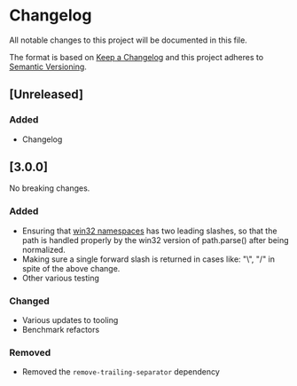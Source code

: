 # Changelog

All notable changes to this project will be documented in this file.

The format is based on [Keep a Changelog](http://keepachangelog.com/en/1.0.0/)
and this project adheres to [Semantic Versioning](http://semver.org/spec/v2.0.0.html).

## [Unreleased]

### Added

* Changelog

## [3.0.0]

No breaking changes.

### Added

* Ensuring that [win32 namespaces](https://msdn.microsoft.com/library/windows/desktop/aa365247(v=vs.85).aspx#namespaces)
  has two leading slashes, so that the path is handled properly by the win32
  version of path.parse() after being normalized.
* Making sure a single forward slash is returned in cases like: "\\", "/" in
  spite of the above change.
* Other various testing 

### Changed

* Various updates to tooling
* Benchmark refactors

### Removed

* Removed the `remove-trailing-separator` dependency
